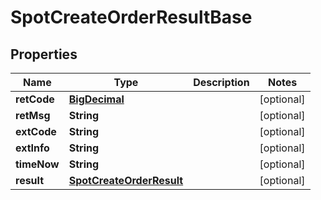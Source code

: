 # SpotCreateOrderResultBase

## Properties
Name | Type | Description | Notes
------------ | ------------- | ------------- | -------------
**retCode** | [**BigDecimal**](BigDecimal.md) |  |  [optional]
**retMsg** | **String** |  |  [optional]
**extCode** | **String** |  |  [optional]
**extInfo** | **String** |  |  [optional]
**timeNow** | **String** |  |  [optional]
**result** | [**SpotCreateOrderResult**](SpotCreateOrderResult.md) |  |  [optional]
